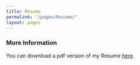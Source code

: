 ```yaml
---
title: Resume
permalink: "/pages/Resume/"
layout: pages
---
```


### More Information

You can download a pdf version of my Resume [here](/files/Resume.pdf).

###
